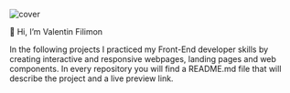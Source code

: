 ![cover](https://media.tenor.com/GfSX-u7VGM4AAAAC/coding.gif)

👋 Hi, I’m Valentin Filimon

In the following projects I practiced my Front-End developer skills by creating interactive and responsive webpages, landing pages and web components.
In every repository you will find a README.md file that will describe the project and a live preview link.



